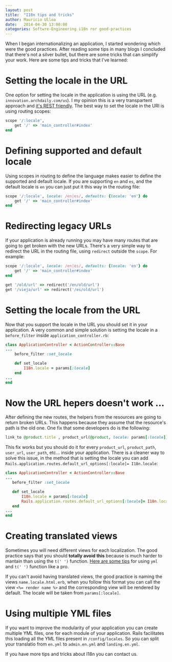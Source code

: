 ```yaml
---
layout: post
title:  "I18n tips and tricks"
author: Mauricio Ulloa
date:   2014-04-30 13:00:00
categories: Softwre-Engineering i18n ror good-practices
---
```


When I began internationalizing an application, I started wondering which were the good practices. After reading some tips in many blogs I concluded that there's not a silver bullet, but there are some tricks that can simplify your work. Here are some tips and tricks that I've learned:

# Setting the locale in the URL

One option for setting the locale in the application is using the URL (e.g. `innovation.archdaily.com/us`). I my opinion this is a very transpartent approach and [it's REST friendly][REST-friendly]. The best way to set the locale in the URI is using routing scopes:

```ruby
scope '/:locale', 
	get '/' => 'main_controller#index'
end
```

# Defining supported and default locale

Using scopes in routing to define the language makes easier to define the supported and default locale. If you are supporting `en` and `es`, and the default locale is `en` you can just put it this way in the routing file:

```ruby
scope '/:locale', locale: /en|es/, defaults: {locale: 'en'} do
	get '/' => 'main_controller#index'
end
```

# Redirecting legacy URLs

If your application is already running you may have many routes that are going to get broken with the new URLs. There's a very simple way to redirect the URL in the routing file, using `redirect` outside the `scope`. For example:

```ruby
scope '/:locale', locale: /en|es/, defaults: {locale: 'en'} do
	get '/' => 'main_controller#index'
end

get '/old/url' => redirect('/en/old/url')
get '/vieja/url' => redirect('/es/old/url')
```

# Setting the locale from the URL

Now that you support the locale in the URL you should set it in your application. A very common and simple solution is setting the locale in a `before_filter` inside `application_controller.rb`:

```ruby	
class ApplicationController < ActionController::Base
...
	before_filter :set_locale

	def set_locale
 		I18n.locale = params[:locale]
	end
...
end
```

# Now the URL hepers doesn't work ...

After defining the new routes, the helpers from the resources are going to return broken URLs. This happens because they assume that the resource's path is the old one. One fix that some developers do is the following:

```ruby	
link_to @product.title , product_url(@product, locale: params[:locale])
```

This fix works but you should do it for every `product_url`, `product_path`, `user_url`, `user_path`, etc... inside your application. There is a cleaner way to solve this issue, in the method that is setting the locale you can add `Rails.application.routes.default_url_options[:locale]= I18n.locale`:

 ```ruby	
class ApplicationController < ActionController::Base
...
	before_filter :set_locale

	def set_locale
 		I18n.locale = params[:locale]
 		Rails.application.routes.default_url_options[:locale]= I18n.locale
	end
...
end
```

# Creating translated views

Sometimes you will need different views for each localization. The good practice says that you should **totally avoid this** because is much harder to mantain than using the `t(' ')` function. [Here are some tips][rails-i18n-tips] for using `yml` and `t(' ')` function like a pro. 

If you can't avoid having translated views, the good practice is naming the views `name.locale.html.erb`, when you follow this format you can call the view `<%= render name %>` and the corresponding view will be rendered by default. The locale will be taken from `params[:locale]`.

# Using multiple YML files

If you want to improve the modularity of your application you can create multiple YML files, one for each module of your application. Rails facilitates this loading all the YML files present in `/config/locales`. So you can split your translatio from `en.yml` to `admin.en.yml` and `landing.en.yml`.

If you have more tips and tricks about I18n you can contact us.

[REST-friendly]: http://restpatterns.org/Articles/HTTP_i18N_Patterns
[rails-i18n-tips]: http://thepugautomatic.com/2012/07/rails-i18n-tips/